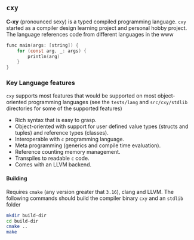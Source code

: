 ## `cxy`

**C-xy** (pronounced sexy) is a typed compiled programming language. `cxy` started as a compiler design learning
project and personal hobby project. The language references code from different languages in the www

```c
func main(args: [string]) {
    for (const arg, _: args) {
        println(arg)
    }
}
```

### Key Language features

`cxy` supports most features that would be supported on most
object-oriented programming languages (see the `tests/lang` and
`src/cxy/stdlib` directories for some of the supported features)

* Rich syntax that is easy to grasp.
* Object-oriented with support for user defined value types (structs and tuples) and
  reference types (classes).
* Interoperable with `c` programming language.
* Meta programming (generics and compile time evaluation).
* Reference counting memory management.
* Transpiles to readable `c` code.
* Comes with an LLVM backend.

#### Building

Requires `cmake` (any version greater that `3.16`), clang and LLVM. The following commands
should build the compiler binary `cxy` and an `stdlib` folder

```bash
mkdir build-dir
cd build-dir
cmake ..
make

```

